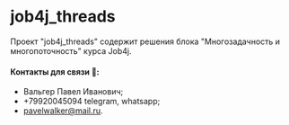 # job4j_threads

Проект "job4j_threads" содержит решения блока "Многозадачность и многопоточность" курса Job4j.

#### Контакты для связи :iphone::
* Вальгер Павел Иванович;
* +79920045094 telegram, whatsapp;
* pavelwalker@mail.ru.
